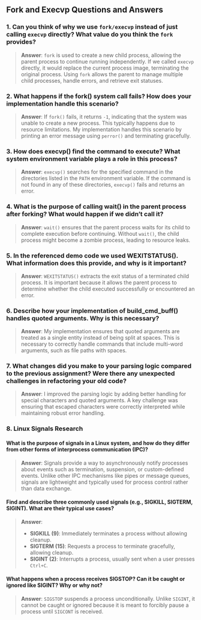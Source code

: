 ## Fork and Execvp Questions and Answers

### 1. Can you think of why we use `fork/execvp` instead of just calling `execvp` directly? What value do you think the `fork` provides?

> **Answer**: `fork` is used to create a new child process, allowing the parent process to continue running independently. If we called `execvp` directly, it would replace the current process image, terminating the original process. Using `fork` allows the parent to manage multiple child processes, handle errors, and retrieve exit statuses.

### 2. What happens if the fork() system call fails? How does your implementation handle this scenario?

> **Answer**: If `fork()` fails, it returns `-1`, indicating that the system was unable to create a new process. This typically happens due to resource limitations. My implementation handles this scenario by printing an error message using `perror()` and terminating gracefully.

### 3. How does execvp() find the command to execute? What system environment variable plays a role in this process?

> **Answer**: `execvp()` searches for the specified command in the directories listed in the `PATH` environment variable. If the command is not found in any of these directories, `execvp()` fails and returns an error.

### 4. What is the purpose of calling wait() in the parent process after forking? What would happen if we didn’t call it?

> **Answer**: `wait()` ensures that the parent process waits for its child to complete execution before continuing. Without `wait()`, the child process might become a zombie process, leading to resource leaks.

### 5. In the referenced demo code we used WEXITSTATUS(). What information does this provide, and why is it important?

> **Answer**: `WEXITSTATUS()` extracts the exit status of a terminated child process. It is important because it allows the parent process to determine whether the child executed successfully or encountered an error.

### 6. Describe how your implementation of build_cmd_buff() handles quoted arguments. Why is this necessary?

> **Answer**: My implementation ensures that quoted arguments are treated as a single entity instead of being split at spaces. This is necessary to correctly handle commands that include multi-word arguments, such as file paths with spaces.

### 7. What changes did you make to your parsing logic compared to the previous assignment? Were there any unexpected challenges in refactoring your old code?

> **Answer**: I improved the parsing logic by adding better handling for special characters and quoted arguments. A key challenge was ensuring that escaped characters were correctly interpreted while maintaining robust error handling.

### 8. Linux Signals Research

#### What is the purpose of signals in a Linux system, and how do they differ from other forms of interprocess communication (IPC)?

> **Answer**: Signals provide a way to asynchronously notify processes about events such as termination, suspension, or custom-defined events. Unlike other IPC mechanisms like pipes or message queues, signals are lightweight and typically used for process control rather than data exchange.

#### Find and describe three commonly used signals (e.g., SIGKILL, SIGTERM, SIGINT). What are their typical use cases?

> **Answer**:
> - **SIGKILL (9)**: Immediately terminates a process without allowing cleanup.
> - **SIGTERM (15)**: Requests a process to terminate gracefully, allowing cleanup.
> - **SIGINT (2)**: Interrupts a process, usually sent when a user presses `Ctrl+C`.

#### What happens when a process receives SIGSTOP? Can it be caught or ignored like SIGINT? Why or why not?

> **Answer**: `SIGSTOP` suspends a process unconditionally. Unlike `SIGINT`, it cannot be caught or ignored because it is meant to forcibly pause a process until `SIGCONT` is received.

